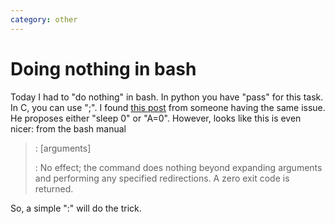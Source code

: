 ```yaml
---
category: other
---
```

Doing nothing in bash
=====================

Today I had to \"do nothing\" in bash. In python you have \"pass\" for
this task. In C, you can use \";\". I found [this
post](http://ynniv.com/blog/2005/04/doing-nothing-in-bash.html) from
someone having the same issue. He proposes either \"sleep 0\" or
\"A=0\". However, looks like this is even nicer: from the bash manual

> : \[arguments\]
>
> :   No effect; the command does nothing beyond expanding arguments and
>     performing any specified redirections. A zero exit code is
>     returned.
>

So, a simple \":\" will do the trick.
